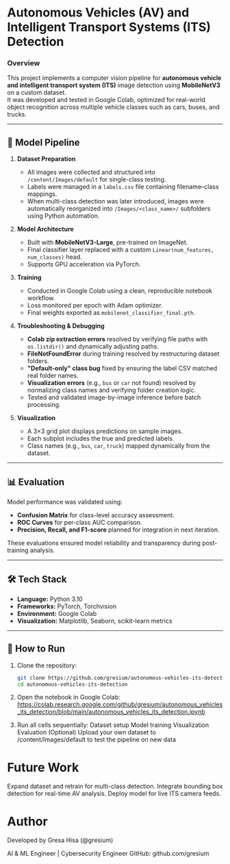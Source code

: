 # Autonomous Vehicles (AV) and Intelligent Transport Systems (ITS) Detection

### Overview
This project implements a computer vision pipeline for **autonomous vehicle and intelligent transport system (ITS)** image detection using **MobileNetV3** on a custom dataset.  
It was developed and tested in Google Colab, optimized for real-world object recognition across multiple vehicle classes such as cars, buses, and trucks.

---

## 🧠 Model Pipeline

1. **Dataset Preparation**
   - All images were collected and structured into `/content/Images/default` for single-class testing.
   - Labels were managed in a `labels.csv` file containing filename–class mappings.
   - When multi-class detection was later introduced, images were automatically reorganized into `/Images/<class_name>/` subfolders using Python automation.

2. **Model Architecture**
   - Built with **MobileNetV3-Large**, pre-trained on ImageNet.
   - Final classifier layer replaced with a custom `Linear(num_features, num_classes)` head.
   - Supports GPU acceleration via PyTorch.

3. **Training**
   - Conducted in Google Colab using a clean, reproducible notebook workflow.
   - Loss monitored per epoch with Adam optimizer.
   - Final weights exported as `mobilenet_classifier_final.pth`.

4. **Troubleshooting & Debugging**
   - **Colab zip extraction errors** resolved by verifying file paths with `os.listdir()` and dynamically adjusting paths.
   - **FileNotFoundError** during training resolved by restructuring dataset folders.
   - **"Default-only" class bug** fixed by ensuring the label CSV matched real folder names.
   - **Visualization errors** (e.g., `bus` or `car` not found) resolved by normalizing class names and verifying folder creation logic.
   - Tested and validated image-by-image inference before batch processing.

5. **Visualization**
   - A 3×3 grid plot displays predictions on sample images.
   - Each subplot includes the true and predicted labels.
   - Class names (e.g., `bus`, `car`, `truck`) mapped dynamically from the dataset.

---

## 📊 Evaluation
Model performance was validated using:
- **Confusion Matrix** for class-level accuracy assessment.
- **ROC Curves** for per-class AUC comparison.
- **Precision, Recall, and F1-score** planned for integration in next iteration.

These evaluations ensured model reliability and transparency during post-training analysis.

---

## 🛠️ Tech Stack
- **Language:** Python 3.10  
- **Frameworks:** PyTorch, Torchvision  
- **Environment:** Google Colab  
- **Visualization:** Matplotlib, Seaborn, scikit-learn metrics  


---

## 🚀 How to Run

1. Clone the repository:
   ```bash
   git clone https://github.com/gresium/autonomous-vehicles-its-detection.git
   cd autonomous-vehicles-its-detection
   
2. Open the notebook in Google Colab:
   https://colab.research.google.com/github/gresium/autonomous_vehicles_its_detection/blob/main/autonomous_vehicles_its_detection.ipynb

3. Run all cells sequentially:
Dataset setup
Model training
Visualization
Evaluation
(Optional) Upload your own dataset to /content/Images/default to test the pipeline on new data

# Future Work
Expand dataset and retrain for multi-class detection.
Integrate bounding box detection for real-time AV analysis.
Deploy model for live ITS camera feeds.

 # Author
Developed by Gresa Hisa (@gresium)

AI & ML Engineer | Cybersecurity Engineer 
GitHub: github.com/gresium

